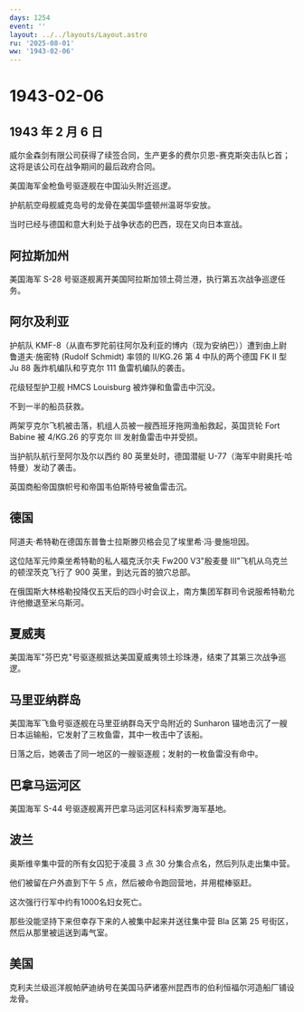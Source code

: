 ```yaml
---
days: 1254
event: ''
layout: ../../layouts/Layout.astro
ru: '2025-08-01'
ww: '1943-02-06'
---
```


# 1943-02-06

## 1943 年 2 月 6 日

威尔金森剑有限公司获得了续签合同，生产更多的费尔贝恩-赛克斯突击队匕首；这将是该公司在战争期间的最后政府合同。

美国海军金枪鱼号驱逐舰在中国汕头附近巡逻。

护航航空母舰威克岛号的龙骨在美国华盛顿州温哥华安放。

当时已经与德国和意大利处于战争状态的巴西，现在又向日本宣战。

## 阿拉斯加州

美国海军 S-28
号驱逐舰离开美国阿拉斯加领土荷兰港，执行第五次战争巡逻任务。

## 阿尔及利亚

护航队
KMF-8（从直布罗陀前往阿尔及利亚的博内（现为安纳巴））遭到由上尉鲁道夫·施密特
(Rudolf Schmidt) 率领的 II/KG.26 第 4 中队的两个德国 FK II 型 Ju 88
轰炸机编队和亨克尔 111 鱼雷机编队的袭击。

花级轻型护卫舰 HMCS Louisburg 被炸弹和鱼雷击中沉没。

不到一半的船员获救。

两架亨克尔飞机被击落，机组人员被一艘西班牙拖网渔船救起，英国货轮 Fort
Babine 被 4/KG.26 的亨克尔 III 发射鱼雷击中并受损。

当护航队航行至阿尔及尔以西约 80 英里处时，德国潜艇
U-77（海军中尉奥托·哈特曼）发动了袭击。

英国商船帝国旗帜号和帝国韦伯斯特号被鱼雷击沉。

## 德国

阿道夫·希特勒在德国东普鲁士拉斯滕贝格会见了埃里希·冯·曼施坦因。

这位陆军元帅乘坐希特勒的私人福克沃尔夫 Fw200 V3"殷麦曼
III"飞机从乌克兰的顿涅茨克飞行了 900 英里，到达元首的狼穴总部。

在俄国斯大林格勒投降仅五天后的四小时会议上，南方集团军群司令说服希特勒允许他撤退至米乌斯河。

## 夏威夷

美国海军"芬巴克"号驱逐舰抵达美国夏威夷领土珍珠港，结束了其第三次战争巡逻。

## 马里亚纳群岛

美国海军飞鱼号驱逐舰在马里亚纳群岛天宁岛附近的 Sunharon
锚地击沉了一艘日本运输船，它发射了三枚鱼雷，其中一枚击中了该船。

日落之后，她袭击了同一地区的一艘驱逐舰；发射的一枚鱼雷没有命中。

## 巴拿马运河区

美国海军 S-44 号驱逐舰离开巴拿马运河区科科索罗海军基地。

## 波兰

奥斯维辛集中营的所有女囚犯于凌晨 3 点 30
分集合点名，然后列队走出集中营。

他们被留在户外直到下午 5 点，然后被命令跑回营地，并用棍棒驱赶。

这次强行行军中约有1000名妇女死亡。

那些没能坚持下来但幸存下来的人被集中起来并送往集中营 BIa 区第 25
号街区，然后从那里被运送到毒气室。

## 美国

克利夫兰级巡洋舰帕萨迪纳号在美国马萨诸塞州昆西市的伯利恒福尔河造船厂铺设龙骨。